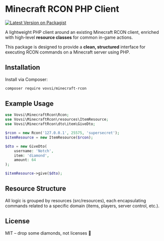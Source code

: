 # Minecraft RCON PHP Client
[![Latest Version on Packagist](https://img.shields.io/packagist/v/vovsi/minecraft-rcon.svg)](https://packagist.org/packages/vovsi/minecraft-rcon)

A lightweight PHP client around an existing Minecraft RCON client, enriched with high-level **resource classes** for common in-game actions.

This package is designed to provide a **clean, structured** interface for executing RCON commands on a Minecraft server using PHP.

## Installation

Install via Composer:

```bash
composer require vovsi/minecraft-rcon
```

## Example Usage

```php
use Vovsi\MinecraftRcon\Rcon;
use Vovsi\MinecraftRcon\resources\ItemResource;
use Vovsi\MinecraftRcon\dto\item\GiveDto;

$rcon = new Rcon('127.0.0.1', 25575, 'supersecret');
$itemResource = new ItemResource($rcon);

$dto = new GiveDto(
    username: 'Notch',
    item: 'diamond',
    amount: 64
);

$itemResource->give($dto);
```

## Resource Structure

All logic is grouped by resources (src/resources), each encapsulating commands related to a specific domain (items, players, server control, etc.).

## License

MIT – drop some diamonds, not licenses 💎
